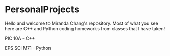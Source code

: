 # PersonalProjects
Hello and welcome to Miranda Chang's repository. Most of what you see here are C++ and Python coding homeworks from classes that I have taken!

PIC 10A - C++

EPS SCI M71 - Python
